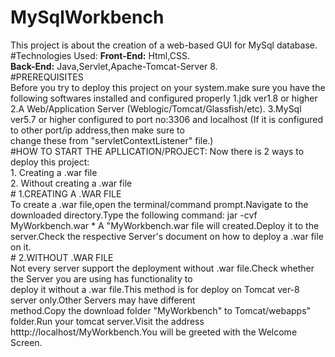 # MySqlWorkbench
This project is about the creation of a web-based GUI for MySql database.
#Technologies Used:
  **Front-End:** Html,CSS.  
  **Back-End:** Java,Servlet,Apache-Tomcat-Server 8.  
#PREREQUISITES  
   Before you try to deploy this project on your system.make sure you have the following softwares installed and configured properly
    1.jdk ver1.8 or higher
    2.A Web/Application Server (Weblogic/Tomcat/Glassfish/etc).
    3.MySql ver5.7 or higher configured to port no:3306 and localhost (If it is configured to other port/ip address,then make sure to  
    change these from "servletContextListener" file.)  
#HOW TO START THE APLLICATION/PROJECT:
  Now there is 2 ways to deploy this project:  
            1. Creating a .war file  
            2. Without creating a .war file  
            # 1.CREATING A .WAR FILE  
             To create a .war file,open the terminal/command prompt.Navigate to the downloaded directory.Type the following command:
                   jar -cvf MyWorkbench.war *
               A "MyWorkbench.war file will created.Deploy it to the server.Check the respective Server's document on how to deploy a .war 
               file on it.  
            # 2.WITHOUT .WAR FILE  
               Not every server support the deployment without .war file.Check whether the Server you are using has functionality to       
               deploy it without a .war file.This method is for deploy on Tomcat ver-8 server only.Other Servers may have different       
               method.Copy the download folder "MyWorkbench" to Tomcat/webapps" folder.Run your tomcat server.Visit the address           
               htttp://localhost/MyWorkbench.You will be greeted with the Welcome Screen.

